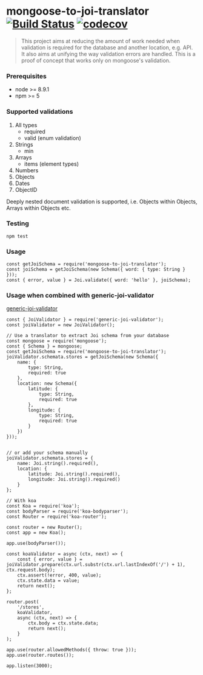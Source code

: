 # mongoose-to-joi-translator [![Build Status](https://travis-ci.org/wearereasonablepeople/mongoose-to-joi-translator.svg?branch=master)](https://travis-ci.org/wearereasonablepeople/mongoose-to-joi-translator) [![codecov](https://codecov.io/gh/wearereasonablepeople/mongoose-to-joi-translator/branch/master/graph/badge.svg?token=i5p2uk2acI)](https://codecov.io/gh/wearereasonablepeople/mongoose-to-joi-translator)
> This project aims at reducing the amount of work needed when validation is required for the database and another location, e.g. API. It also aims at unifying the way validation errors are handled. This is a proof of concept that works only on mongoose's validation.

### Prerequisites
 - node >= 8.9.1
 - npm >= 5

### Supported validations

 1. All types
    * required
    * valid (enum validation)
 2. Strings
    * min
 3. Arrays
    * items (element types)
 4. Numbers
 5. Objects
 6. Dates
 7. ObjectID

Deeply nested document validation is supported, i.e. Objects within Objects, Arrays within Objects etc.

### Testing

```
npm test
```

### Usage
```
const getJoiSchema = require('mongoose-to-joi-translator');
const joiSchema = getJoiSchema(new Schema({ word: { type: String } }));
const { error, value } = Joi.validate({ word: 'hello' }, joiSchema);
```

### Usage when combined with generic-joi-validator
[generic-joi-validator](https://github.com/wearereasonablepeople/generic-joi-validator)
```
const { JoiValidator } = require('generic-joi-validator');
const joiValidator = new JoiValidator();

// Use a translator to extract Joi schema from your database
const mongoose = require('mongoose');
const { Schema } = mongoose;
const getJoiSchema = require('mongoose-to-joi-translator');
joiValidator.schemata.stores = getJoiSchema(new Schema({
    name: {
        type: String,
        required: true
    },
    location: new Schema({
        latitude: {
            type: String,
            required: true
        },
        longitude: {
            type: String,
            required: true
        }
    })
}));


// or add your schema manually
joiValidator.schemata.stores = {
    name: Joi.string().required(),
    location: {
        latitude: Joi.string().required(),
        longitude: Joi.string().required()
    }
};

// With koa
const Koa = require('koa');
const bodyParser = require('koa-bodyparser');
const Router = require('koa-router');

const router = new Router();
const app = new Koa();

app.use(bodyParser());

const koaValidator = async (ctx, next) => {
    const { error, value } = joiValidator.prepare(ctx.url.substr(ctx.url.lastIndexOf('/') + 1), ctx.request.body);
    ctx.assert(!error, 400, value);
    ctx.state.data = value;
    return next();
};

router.post(
    '/stores',
    koaValidator,
    async (ctx, next) => {
        ctx.body = ctx.state.data;
        return next();
    }
);

app.use(router.allowedMethods({ throw: true }));
app.use(router.routes());

app.listen(3000);
```
